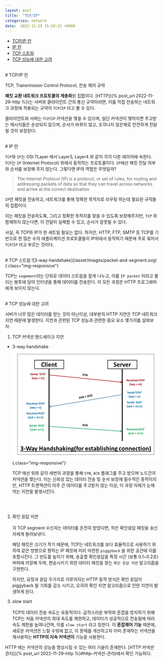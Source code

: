 ```yaml
---
layout: post
title:  "TCP/IP"
categories: network
date:  2022-11-29 15:58:21 +0900
---
```


- [TCP/IP 란](#tcpip-란)
- [IP 란](#ip-란)
- [TCP 스트림](#tcp-스트림)
- [TCP 성능에 대한 고려](#tcp-성능에-대한-고려)



<br/>
# TCP/IP 란

TCP, Transmission Control Protocol, 전송 제어 규약

**패킷 교환 네트워크 프로토콜의 계층화**된 집합이다. [HTTP]({% post_url 2022-11-29-http %})는 서버와 클라이언트 간의 통신 규약이라면, 이를 직접 전송하는 네트워크 과정에 적용되는 규약이 `TCP`/`IP` 라고 볼 수 있다.

 클라이언트와 서버는 `TCP`/`IP` 커넥션을 맺을 수 있으며, 일단 커넥션이 맺어지면 주고받는 메시지들은 손상되지 않으며, 순서가 바뀌지 않고, 조각나지 않은채로 안전하게 전달될 것이 보장된다. 

<br/>
# IP 란

`TCP`와 `IP`는 OSI  7Layer 에서 Layer3, Layer4 와 같이 각각 다른 레이어에 속한다. `TCP`는 `IP` (Internet Protocol) 위에서 동작하는 프로토콜이다. `IP`에선 패킷 전달 여부와 순서를 보장해 주지 않는다. 그렇다면 IP의 역할은 무엇일까?  

> The Internet Protocol (IP) is a protocol, or set of rules, for routing and addressing packets of data so that they can travel across networks and arrive at the correct destination

 `IP`란 패킷을 전송하고, 네트워크를 통해 정확한 목적지로 라우팅 하는데 필요한 규칙들의 집합이다.
  
 이는 패킷을 전송하도록, 그리고 정확한 목적지를 찾을 수 있도록 보장해주지만, `TCP` 와 함께하지 않는다면, 이 전달이 실패할 수 있고, 순서가 잘못될 수 있다.

사실, 꼭 TCP와 IP가 한 세트일 필요는 없다. 하지만, HTTP, FTP, SMTP 등 TCP를 기반으로 한 많은 수의 애플리케이션 프로토콜들이 IP위에서 동작하기 때문에 주로 묶어서 `TCP`/`IP` 라고 부르는 것이다.

<br/>
# TCP 스트림
![3-way-handshake](/asset/images/packet-and-segment.svg){:class="img-responsive"}

TCP는 `segement`라는 단위로 데이터 스트림을 잘게 나누고, 이를 `IP packet` 이라고 불리는 봉투에 담아 인터넷을 통해 데이터를 전송한다. 이 모든 과정은 HTTP 프로그래머에게 보이지 않는다.

<br/>
# TCP 성능에 대한 고려

서버가 너무 많은 데이터를 받는 것이 아닌이상, 대부분의 HTTP 지연은 TCP 네트워크 지연 때문에 발생한다. 지연과 관련된 TCP 성능과 관련한 중요 요소 몇가지를 살펴보자.

1. TCP 커넥션 핸드셰이크 지연 
  - 3-way handshake
  ![3-way-handshake](/asset/images/3-way-handshake.jpg){:class="img-responsive"}
  
    TCP 에선 위와 같이 세번의 과정을 통해 `SYN`, `ACK` 플래그를 주고 받으며 노드간의 커넥션을 맺는다. 이는 신뢰성 있는 데이터 전송 및 순서 보장에 필수적인 동작이지만, HTTP 트랜잭션이 아주 큰 데이터를 주고받지 않는 이상, 이 과정 자체가 눈에 띄는 지연을 발생시킨다.
  <br/>
  <br/>

2. 확인 응답 지연 <br/><br/> 
  각 TCP segment 수신자는 데이터를 온전히 받았다면, 작은 확인응답 패킷을 송신자에게 돌려보낸다.

   해당 패킷은 크기가 작기 때문에, TCP는 네트워크를 보다 효율적으로 사용하기 위하여 같은 방향으로 향하는 IP 패킷에 미리 마련된 `piggyback` 을 위한 공간에 이를 포함시킨다. 그 빈도를 높이기 위해, 송출할 확인응답을 특정 시간 (보통 0.1~0.2초) 버퍼에 저장해 두며, 편승시키기 위한 데이터 패킷을 찾는 `확인 응답 지연` 알고리즘을 구현한다.

   하지만, 요청과 응답 두가지로 이루어지는 HTTP 동작 방식은 확인 응답이 piggyback 될 기회를 감소 시키고, 오히려 확인 지연 알고리즘으로 인한 지연이 발생하게 된다.

3. slow start <br/><br/>
  TCP의 데이터 전송 속도는 유동적이다. 급작스러운 부하와 혼잡을 방지하기 위해 TCP는 처음 커넥션의 최대 속도를 제한하고, 데이터가 성공적으로 전송됨에 따라 속도 제한을 높여나간며, 이를 `slow start` 라고 칭한다. 이 **혼잡제어 기능** 때문에, 새로운 커넥션은 느릴 수밖에 없고, 이 문제를 개선하고자 이미 존재하는 커넥션을 재사용하는 **HTTP의 지속 커넥션이** 기능을 사용한다. 

HTTP 에는 커넥션의 성능을 향상시킬 수 있는 여러 기술이 존재한다. [HTTP 커넥션 관리]({% post_url 2022-11-29-http %}#http-커넥션-관리)에서 확인 가능하다.